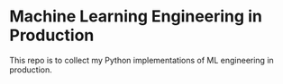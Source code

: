 # Machine Learning Engineering in Production

This repo is to collect my Python implementations of ML engineering in production.
